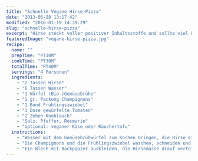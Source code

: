 ```yaml
---
title: "Schnelle Vegane Hirse-Pizza"
date: "2013-06-28 13:17:42"
modified: "2016-01-19 14:39:29"
slug: "schnelle-hirse-pizza"
excerpt: "Hirse steckt voller positiver Inhaltsstoffe und sollte viel öfter auf unserem Speiseplan stehen. Im Gegensatz zu vielen anderen Getreidesorten ist Hirse basisch und glutenfrei. "
featuredImage: "vegane-hirse-pizza.jpg"
recipe:
  name: ""
  prepTime: "PT10M"
  cookTime: "PT30M"
  totalTime: "PT40M"
  servings: "4 Personen"
  ingredients:
    - "2 Tassen Hirse"
    - "6 Tassen Wasser"
    - "1 Würfel (Bio-)Gemüsebrühe"
    - "1 gr. Packung Champignons"
    - "1 Bund Frühlingszwiebel"
    - "1 Dose gewürfelte Tomaten"
    - "2 Zehen Knoblauch"
    - "Salz, Pfeffer, Rosmarin"
    - "optional: veganer Käse oder Räuchertofu"
  instructions:
    - "Wasser mit dem Gemüsebrühwürfel zum Kochen bringen, die Hirse einrühren und auf kleiner Flamme für 5min köcheln lassen. Danach abgedreht nachquellen lassen."
    - "Die Champignons und die Frühlingszwiebel waschen, schneiden und in einer Pfanne mit wenig Öl (oder etwas Wasser) kurz braten. Gut würzen und gepressten Knoblauch und Kräuter falls getrocknet hinzufügen."
    - "Ein Blech mit Backpapier auskleiden, die Hirsemasse drauf verteilen und zu einem flachen Boden festdrücken. Darauf zuerst die Tomaten und dann die Gemüsemasse verteilen, nachmal würzen und ev. mit Räuchertofuwürfel oder veganem Käse belegen. Ab ins Backrohr und bei 200C für 15-20min backen lassen. Fertig!"
---
```


